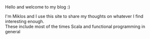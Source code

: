 Hello and welcome to my blog :) 

I'm Miklos and I use this site to share my thoughts on whatever I find interesting enough.  
These include most of the times Scala and functional programming in general



